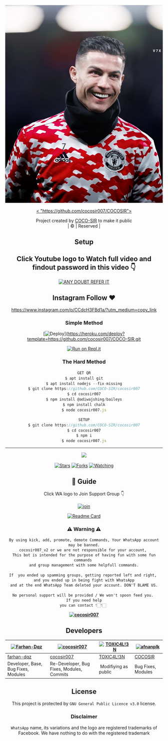 <div align="center">

 </a>
</p>
<div align="center">
  <p align="center">
<img src=https://github.com/cocosir007/COCO-SIR/blob/master/IMG-20211220-WA0100.jpg>
</p>
  <p align="center">
<a href="https://github.com/COCO-SIR">< "https://github.com/cocosir007/COCOSIR"></a>
</p>
</div>
<p align="center">
Project created by <a href="https://github.com/COCO-SIR">COCO-SIR</a> to make it public
    <br>
       | © |
        Reserved |
    <br> 
</p>

## Setup
<div align="center"> 


## Click Youtube logo to Watch full video and findout password in this video 👇

 [![ANY DOUBT REFER IT](https://www.linkpicture.com/q/YouTube-Logo-700x394.png)](https://youtu.be/Tb1B-rS52uo)


## Instagram  Follow ❤️

https://www.instagram.com/p/CCdcH3FBd1a/?utm_medium=copy_link


  ### Simple Method
  
[![Deploy](https://www.herokucdn.com/deploy/button.svg)](https://heroku.com/deploy?template=https://github.com/cocosir007/COCO-SIR.git

  
[![Run on Repl.it](https://repl.it/badge/github/quiec/whatsAlfa)](https://replit.com/@cocosir007/cocosir007)
  
### The Hard Method
```js
GET QR
$ apt install git
$ apt install nodejs --fix-missing
$ git clone https://github.com/COCO-SIR/cocosir007
$ cd cocosir007
$ npm install @adiwajshing/baileys
$ npm install chalk
$ node cocosir007.js
```
      
```js
SETUP
$ git clone https://github.com/COCO-SIR/cocosir007
$ cd cocosir007
$ npm i
$ node cocosir007.js
```

----

  <p align="center">
  <a href="httsp://github.com/COCO-SIR/cocosir007">
    
<a href="https://github.com/COCO-SIR/followers">
<img src="https://img.shields.io/github/repo-size/COCO-SIR/cocosir007?color=green&label=Repo%20total%20size&style=plastic">
<p align="center">
<a href="https://github.com/COCO-SIR/followers"
<img title="Followers" src="https://img.shields.io/github/followers/COCO-SIR?color=blue&style=flat-square"></a>
<a href="https://github.com/COCO-SIR/cocosir007/stargazers/"><img title="Stars" src="https://img.shields.io/github/stars/COCO-SIR/cocosir007?color=blue&style=flat-square"></a>
<a href="https://github.com/COCO-SIR/cocosir007/network/members"><img title="Forks" src="https://img.shields.io/github/forks/COCO-SIR/cocosir007?color=blue&style=flat-square"></a>
<a href="https://github.com/COCO-SIR/cocosir007/watchers"><img title="Watching" src="https://img.shields.io/github/watchers/COCO-SIR/cocosir007?label=Watchers&color=blue&style=flat-square"></a>
</p>

## 📢 Guide
Click WA logo to Join Support Group 👇
    <br>
<br>
  [![join](https://github.com/Alien-alfa/PublicBot/blob/main/wlogo.svg.png)](https://chat.whatsapp.com/CbRlEux876XFsWQfIlOKty)
  <div align="center">
       
  [![Readme Card](https://github-readme-stats.vercel.app/api/pin/?username=COCO-SIR&repo=cocosir007&theme=nightowl)](https://github.com/COCO-SIR/cocosir007)
  </div>
    
### ⚠ Warning ⚠

```
By using kick, add, promote, demote Commands, Your WhatsApp account may be banned.
cocosir007_v2 or we are not responsible for your account, 
This bot is intended for the purpose of having fun with some fun commands 
and group management with some helpfull commands.

If  you ended up spamming groups, getting reported left and right, 
and you ended up in being fight with WhatsApp
and at the end WhatsApp Team deleted your account. DON'T BLAME US.

No personal support will be provided / We won't spoon feed you. 
If you need help
you can contact 👇🏻👇🏻 
```
**[![cocosir007](https://www.linkpicture.com/q/WHTSPP-LOGO.png)](http://wa.me/919072460920?text=Can%20you%20help%20bro)**

## Developers
  <div align="center">
    
  [![Farhan-Dqz](https://github.com/farhan-dqz.png?size=100)](https://github.com/farhan-dqz) | [![cocosir007](https://github.com/COCO-SIR.png?size=100)](https://github.com/COCO-SIR) |  [![TOXIC4L!3N](https://github.com/Alien-alfa.png?size=100)](https://github.com/AI-VIKI) | [![afnanplk](https://github.com/afnanplk.png?size=100)](https://github.com/afnanplk) 
----|----|----|----
[farhan-dqz](https://github.com/farhan-dqz) | [cocosir007](https://github.com/COCO-SIR) | [TOXIC4L!3N](https://github.com/AI-VIKI) | [COCOSIR](https://github.com/cocosir007/COCOSIR)
Developer, Base, Bug Fixes, Modules| Re-Developer, Bug Fixes, Modules, Commits |  Modifiying  as   public | Bug Fixes, Modules | Deploy Error Fixed
  </div>
    


## License
This project is protected by `GNU General Public Licence v3.0` license.

### Disclaimer
`WhatsApp` name, its variations and the logo are registered trademarks of Facebook. We have nothing to do with the registered trademark
